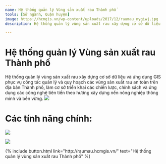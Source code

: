 ```yaml
---
name: Hệ thống quản lý Vùng sản xuất rau Thành phố
tools: [Sở ngành, Quận huyện]
image: https://hcmgis.vn/wp-content/uploads/2017/12/raumau_nygiwj.jpg
description: Hệ thống quản lý vùng sản xuất rau xây dựng cơ sở dữ liệu và ứng dụng GIS phục vụ công tác quản lý và quy hoạch các vùng sản xuất rau an toàn trên địa bàn Thành phố, làm cơ sở triển khai các chiến lược, chính sách và ứng dụng các công nghệ tiên tiến theo hướng xây dựng nền nông nghiệp thông minh và bền vững.

---
```


# Hệ thống quản lý Vùng sản xuất rau Thành phố

Hệ thống quản lý vùng sản xuất rau xây dựng cơ sở dữ liệu và ứng dụng GIS phục vụ công tác quản lý và quy hoạch các vùng sản xuất rau an toàn trên địa bàn Thành phố, làm cơ sở triển khai các chiến lược, chính sách và ứng dụng các công nghệ tiên tiến theo hướng xây dựng nền nông nghiệp thông minh và bền vững.
![](https://hcmgis.vn/wp-content/uploads/2017/12/raumau_nygiwj.jpg)

# Các tính năng chính:

![](https://hcmgis.vn/wp-content/uploads/2017/12/raumau_tinhnang.jpg)

![](https://hcmgis.vn/wp-content/uploads/2017/12/raumau_3.jpg)


<p class="text-center">
{% include button.html link="http://raumau.hcmgis.vn/" text="Hệ thống quản lý vùng sản xuất rau Thành phố" %}
</p>
